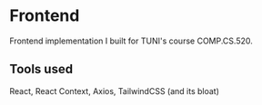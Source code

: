 # Frontend

Frontend implementation I built for TUNI's course COMP.CS.520.

## Tools used

React, React Context, Axios, TailwindCSS (and its bloat)
